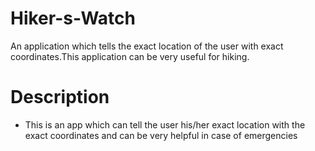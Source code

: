 # Hiker-s-Watch
An application which tells the exact location of the user with exact coordinates.This application can be very useful for hiking.
# Description
- This is an app which can tell the user his/her exact location with the exact coordinates and can be very helpful in case of emergencies
